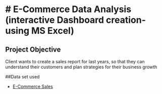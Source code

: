# # E-Commerce Data Analysis (interactive Dashboard creation- using MS Excel)
## Project Objective
Client wants to create a sales report for last years, so that they can understand their customers and plan strategies for their business growth

##Data set used
-	<a href=’’https://github.com/shoninel/E-Commerce-Sales-Dashboard/blob/main/Ecommerce%20Sales%20Analysis.xlsx’’ > E-Commerce Sales </a>


